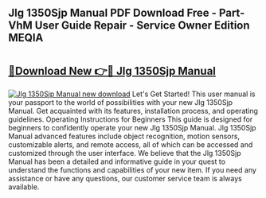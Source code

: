 ## Jlg 1350Sjp Manual PDF Download Free - Part-VhM User Guide Repair - Service Owner Edition MEQlA

# <h2><a href="http://bc13356.oget.top/?id=Jlg+1350Sjp+Manual">🔗Download New 👉🔴 Jlg 1350Sjp Manual</a></h2>

[![Jlg 1350Sjp Manual new download](https://i.imgur.com/5g1atiW.png)](http://bc13356.oget.top/?id=Jlg+1350Sjp+Manual)
Let's Get Started! This user manual is your passport to the world of possibilities with your new Jlg 1350Sjp Manual. Get acquainted with its features, installation process, and operating guidelines. Operating Instructions for Beginners This guide is designed for beginners to confidently operate your new Jlg 1350Sjp Manual. Jlg 1350Sjp Manual advanced features include object recognition, motion sensors, customizable alerts, and remote access, all of which can be accessed and customized through the user interface. We believe that the Jlg 1350Sjp Manual has been a detailed and informative guide in your quest to understand the functions and capabilities of your new item. If you need any assistance or have any questions, our customer service team is always available.
